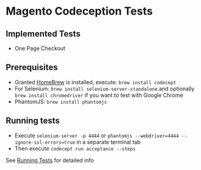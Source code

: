 # Magento Codeception Tests

## Implemented Tests

* One Page Checkout

## Prerequisites

* Granted [HomeBrew](http://homebrew.sh) is installed, execute:
    `brew install codecept`
* For Selenium:
    `brew install selenium-server-standalone` and optionally `brew install chromedriver` if you want to test with Google Chrome
* PhantomJS:
    `brew install phantomjs`

## Running tests

* Execute `selenium-server -p 4444` or `phantomjs --webdriver=4444 --ignore-ssl-errors=true` in a separate terminal tab
* Then execute `codecept run acceptance --steps`

See [Running Tests](http://codeception.com/docs/02-GettingStarted#Running-Tests) for detailed info

